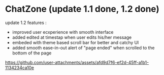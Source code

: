 # ChatZone (update 1.1 done, 1.2 done)

 update 1.2 features :
- improved user ecxperience with smooth interface
-  added edited at timestap when user edits his/her message
- embeded with theme based scroll bar for better and catchy UI
- added smooth ease-in-out alert of "page ended" when scrolled to the bottom of the page 

https://github.com/user-attachments/assets/afd9d7f6-ef2d-45ff-a1b1-1134234ca10e




